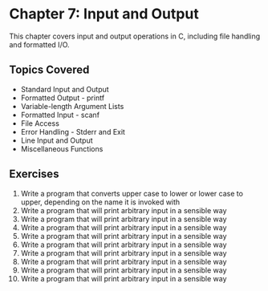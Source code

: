 # Chapter 7: Input and Output

This chapter covers input and output operations in C, including file handling and formatted I/O.

## Topics Covered
- Standard Input and Output
- Formatted Output - printf
- Variable-length Argument Lists
- Formatted Input - scanf
- File Access
- Error Handling - Stderr and Exit
- Line Input and Output
- Miscellaneous Functions

## Exercises
1. Write a program that converts upper case to lower or lower case to upper, depending on the name it is invoked with
2. Write a program that will print arbitrary input in a sensible way
3. Write a program that will print arbitrary input in a sensible way
4. Write a program that will print arbitrary input in a sensible way
5. Write a program that will print arbitrary input in a sensible way
6. Write a program that will print arbitrary input in a sensible way
7. Write a program that will print arbitrary input in a sensible way
8. Write a program that will print arbitrary input in a sensible way
9. Write a program that will print arbitrary input in a sensible way
10. Write a program that will print arbitrary input in a sensible way 